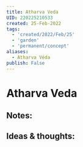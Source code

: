```yaml
---
title: Atharva Veda
UID: 220225210533
created: 25-Feb-2022
tags:
  - 'created/2022/Feb/25'
  - 'garden'
  - 'permanent/concept'
aliases:
  - Atharva Véda
publish: False
---
```

# Atharva Veda

## Notes:


## Ideas & thoughts:


